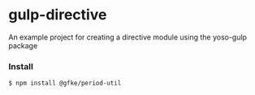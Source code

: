 # gulp-directive

An example project for creating a directive module using the yoso-gulp package

### Install
```bash
$ npm install @gfke/period-util
```
